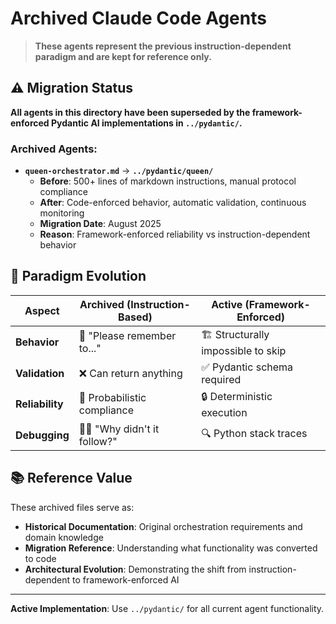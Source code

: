 # Archived Claude Code Agents

> **These agents represent the previous instruction-dependent paradigm and are kept for reference only.**

## ⚠️ Migration Status

**All agents in this directory have been superseded by the framework-enforced Pydantic AI implementations in `../pydantic/`.**

### **Archived Agents:**

- **`queen-orchestrator.md`** → **`../pydantic/queen/`**
  - **Before**: 500+ lines of markdown instructions, manual protocol compliance
  - **After**: Code-enforced behavior, automatic validation, continuous monitoring
  - **Migration Date**: August 2025
  - **Reason**: Framework-enforced reliability vs instruction-dependent behavior

## 🔄 Paradigm Evolution

| Aspect | Archived (Instruction-Based) | Active (Framework-Enforced) |
|--------|------------------------------|------------------------------|
| **Behavior** | 📝 "Please remember to..." | 🏗️ Structurally impossible to skip |
| **Validation** | ❌ Can return anything | ✅ Pydantic schema required |
| **Reliability** | 🎲 Probabilistic compliance | 🔒 Deterministic execution |
| **Debugging** | 😵‍💫 "Why didn't it follow?" | 🔍 Python stack traces |

## 📚 Reference Value

These archived files serve as:
- **Historical Documentation**: Original orchestration requirements and domain knowledge
- **Migration Reference**: Understanding what functionality was converted to code
- **Architectural Evolution**: Demonstrating the shift from instruction-dependent to framework-enforced AI

---

**Active Implementation**: Use `../pydantic/` for all current agent functionality.